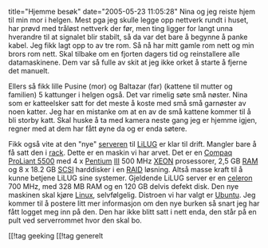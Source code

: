 title="Hjemme besøk"
date="2005-05-23 11:05:28"
Nina og jeg reiste hjem til min mor i helgen. Mest pga jeg skulle legge opp nettverk rundt i huset, har prøvd med tråløst nettverk der før, men ting ligger for langt unna hverandre til at signalet blir stabilt, så da var det bare å begynne å panke kabel. Jeg fikk lagt opp to av tre rom. Så nå har mitt gamle rom nett og min brors rom nett. Skal tilbake om en fjorten dagers tid og reinstallere alle datamaskinene. Dem var så fulle av skit at jeg ikke orket å starte å fjerne det manuelt.

Ellers så fikk lille Pusine (mor) og Baltazar (far) (kattene til mutter og familien) 5 kattunger i helgen også. Det var rimelig søte små nøster. Nina som er katteelsker satt for det meste å koste med små små garnøster av noen katter. Jeg har en mistanke om at en av de små kattene kommer til å bli storby katt. Skal huske å ta med kamera neste gang jeg er hjemme igjen, regner med at dem har fått øyne da og er enda søtere.

Fikk også vite at den "nye" <a href="http://en.wikipedia.org/wiki/Server">serveren</a> til <a href="http://www.lilug.no/">LiLUG</a> er klar til drift. Mangler bare å få satt den i <a href="http://en.wikipedia.org/wiki/19-inch_rack">rack</a>. Dette er en maskin vi har arvet. Det er en <a href="http://h18002.www1.hp.com/products/quickspecs/10279_div/10279_div.html">Compaq ProLiant 5500</a> med 4 x <a href="http://en.wikipedia.org/wiki/Pentium">Pentium</a> <a href="http://en.wikipedia.org/wiki/Pentium_III">III</a> 500 MHz <a href="http://en.wikipedia.org/wiki/Xeon">XEON</a> prosessorer, 2,5 GB <a href="http://en.wikipedia.org/wiki/RAM">RAM</a> og 8 x 18.2 GB <a href="http://en.wikipedia.org/wiki/Scsi">SCSI</a> harddisker i en <a href="http://en.wikipedia.org/wiki/Redundant_array_of_independent_disks">RAID</a> løsning. Altså masse kraft til å kunne betjene LiLUG sine systemer. Gjeldende LiLUG server er en <a href="http://en.wikipedia.org/wiki/Celeron">celeron</a> 700 MHz, med 328 MB RAM og en 120 GB delvis defekt disk. Den nye maskinen skal kjøre <a href="http://www.linux.org">Linux</a>, selvfølgelig. Distroen vi har valgt er <a href="http://www.ubuntulinux.org">Ubuntu</a>. Jeg kommer til å postere litt mer informasjon om den nye burken så snart jeg har fått logget meg inn på den. Den har ikke blitt satt i nett enda, den står på en pult ved serverrommet hvor den skal bo.

[[!tag  geeking
[[!tag  generelt
